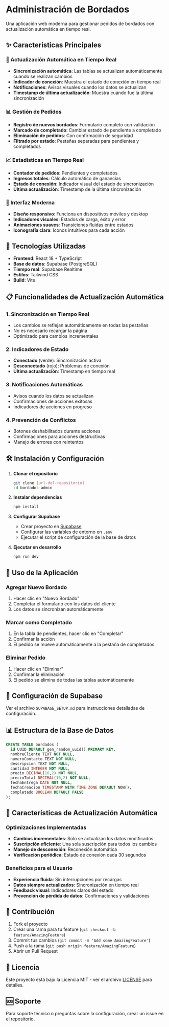 # Administración de Bordados

Una aplicación web moderna para gestionar pedidos de bordados con actualización automática en tiempo real.

## ✨ Características Principales

### 🔄 Actualización Automática en Tiempo Real
- **Sincronización automática**: Las tablas se actualizan automáticamente cuando se realizan cambios
- **Indicador de conexión**: Muestra el estado de conexión en tiempo real
- **Notificaciones**: Avisos visuales cuando los datos se actualizan
- **Timestamp de última actualización**: Muestra cuándo fue la última sincronización

### 📊 Gestión de Pedidos
- **Registro de nuevos bordados**: Formulario completo con validación
- **Marcado de completado**: Cambiar estado de pendiente a completado
- **Eliminación de pedidos**: Con confirmación de seguridad
- **Filtrado por estado**: Pestañas separadas para pendientes y completados

### 📈 Estadísticas en Tiempo Real
- **Contador de pedidos**: Pendientes y completados
- **Ingresos totales**: Cálculo automático de ganancias
- **Estado de conexión**: Indicador visual del estado de sincronización
- **Última actualización**: Timestamp de la última sincronización

### 🎨 Interfaz Moderna
- **Diseño responsivo**: Funciona en dispositivos móviles y desktop
- **Indicadores visuales**: Estados de carga, éxito y error
- **Animaciones suaves**: Transiciones fluidas entre estados
- **Iconografía clara**: Iconos intuitivos para cada acción

## 🚀 Tecnologías Utilizadas

- **Frontend**: React 18 + TypeScript
- **Base de datos**: Supabase (PostgreSQL)
- **Tiempo real**: Supabase Realtime
- **Estilos**: Tailwind CSS
- **Build**: Vite

## 📋 Funcionalidades de Actualización Automática

### 1. Sincronización en Tiempo Real
- Los cambios se reflejan automáticamente en todas las pestañas
- No es necesario recargar la página
- Optimizado para cambios incrementales

### 2. Indicadores de Estado
- **Conectado** (verde): Sincronización activa
- **Desconectado** (rojo): Problemas de conexión
- **Última actualización**: Timestamp en tiempo real

### 3. Notificaciones Automáticas
- Avisos cuando los datos se actualizan
- Confirmaciones de acciones exitosas
- Indicadores de acciones en progreso

### 4. Prevención de Conflictos
- Botones deshabilitados durante acciones
- Confirmaciones para acciones destructivas
- Manejo de errores con reintentos

## 🛠️ Instalación y Configuración

1. **Clonar el repositorio**
   ```bash
   git clone [url-del-repositorio]
   cd bordados-admin
   ```

2. **Instalar dependencias**
   ```bash
   npm install
   ```

3. **Configurar Supabase**
   - Crear proyecto en [Supabase](https://supabase.com)
   - Configurar las variables de entorno en `.env`
   - Ejecutar el script de configuración de la base de datos

4. **Ejecutar en desarrollo**
   ```bash
   npm run dev
   ```

## 📱 Uso de la Aplicación

### Agregar Nuevo Bordado
1. Hacer clic en "Nuevo Bordado"
2. Completar el formulario con los datos del cliente
3. Los datos se sincronizan automáticamente

### Marcar como Completado
1. En la tabla de pendientes, hacer clic en "Completar"
2. Confirmar la acción
3. El pedido se mueve automáticamente a la pestaña de completados

### Eliminar Pedido
1. Hacer clic en "Eliminar"
2. Confirmar la eliminación
3. El pedido se elimina de todas las tablas automáticamente

## 🔧 Configuración de Supabase

Ver el archivo `SUPABASE_SETUP.md` para instrucciones detalladas de configuración.

## 📊 Estructura de la Base de Datos

```sql
CREATE TABLE bordados (
  id UUID DEFAULT gen_random_uuid() PRIMARY KEY,
  nombreCliente TEXT NOT NULL,
  numeroContacto TEXT NOT NULL,
  descripcion TEXT NOT NULL,
  cantidad INTEGER NOT NULL,
  precio DECIMAL(10,2) NOT NULL,
  precioTotal DECIMAL(10,2) NOT NULL,
  fechaEntrega DATE NOT NULL,
  fechaCreacion TIMESTAMP WITH TIME ZONE DEFAULT NOW(),
  completado BOOLEAN DEFAULT FALSE
);
```

## 🎯 Características de Actualización Automática

### Optimizaciones Implementadas
- **Cambios incrementales**: Solo se actualizan los datos modificados
- **Suscripción eficiente**: Una sola suscripción para todos los cambios
- **Manejo de desconexión**: Reconexión automática
- **Verificación periódica**: Estado de conexión cada 30 segundos

### Beneficios para el Usuario
- **Experiencia fluida**: Sin interrupciones por recargas
- **Datos siempre actualizados**: Sincronización en tiempo real
- **Feedback visual**: Indicadores claros del estado
- **Prevención de pérdida de datos**: Confirmaciones y validaciones

## 🤝 Contribución

1. Fork el proyecto
2. Crear una rama para tu feature (`git checkout -b feature/AmazingFeature`)
3. Commit tus cambios (`git commit -m 'Add some AmazingFeature'`)
4. Push a la rama (`git push origin feature/AmazingFeature`)
5. Abrir un Pull Request

## 📄 Licencia

Este proyecto está bajo la Licencia MIT - ver el archivo [LICENSE](LICENSE) para detalles.

## 🆘 Soporte

Para soporte técnico o preguntas sobre la configuración, crear un issue en el repositorio.
